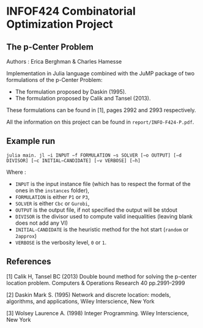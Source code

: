 # INFOF424 Combinatorial Optimization Project

## The p-Center Problem

Authors : Erica Berghman & Charles Hamesse

Implementation in Julia language combined with the JuMP package of two formulations of the p-Center Problem:

- The formulation proposed by Daskin (1995).
- The formulation proposed by Calik and Tansel (2013).

These formulations can be found in [1], pages 2992 and 2993 respectively.

All the information on this project can be found in `report/INFO-F424-P.pdf`.

## Example run

```
julia main. jl −i INPUT −f FORMULATION −s SOLVER [−o OUTPUT] [−d DIVISOR] [−c INITIAL−CANDIDATE] [−v VERBOSE] [−h]
```
Where :

- `INPUT` is the input instance file (which has to respect the format of the ones in the `instances` folder),
- `FORMULATION` is either `P1` or `P3`,
- `SOLVER` is either `Cbc` or `Gurobi`,
- `OUTPUT` is the output file, if not specified the output will be stdout
- `DIVISOR` is the divisor used to compute valid inequalities (leaving blank does not add any VI)
- `INITIAL-CANDIDATE` is the heuristic method for the hot start (`random` or `2approx`)
- `VERBOSE` is the verbosity level, `0` or `1`.

## References

[1] Calik H, Tansel BC (2013) Double bound method for solving the p-center location problem. Computers & Operations Research 40 pp.2991–2999

[2] Daskin Mark S. (1995) Network and discrete location: models, algorithms, and applications, Wiley Interscience, New York

[3] Wolsey Laurence A. (1998) Integer Programming. Wiley Interscience, New York